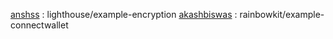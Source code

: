 [anshss](https://github.com/anshss) : lighthouse/example-encryption
[akashbiswas](https://github.com/akashbiswas0) : rainbowkit/example-connectwallet
